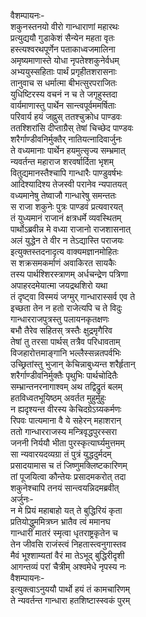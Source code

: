 वैशम्पायनः-  
शकुनस्तनयो वीरो गान्धाराणां महारथः  
प्रत्युद्ययौ गुडाकेशं सैन्येन महता वृतः  
हस्त्यश्वरथपूर्णेन पताकाध्वजमालिना  
अमृष्यमाणास्ते योधा नृपतेश्शकुनेर्वधम्  
अभ्ययुस्सहिताः पार्थं प्रगृहीतशरासनाः  
तानुवाच स धर्मात्मा बीभत्सुरपराजितः  
युधिष्टिरस्य वचनं न च ते जगृहुस्तदा  
वार्यमाणास्तु पार्थेन सान्त्वपूर्वममर्षिताः  
परिवार्य हयं जह्नुस् ततश्चुक्रोध पाण्डवः  
ततश्शिरांसि दीप्ताग्रैस् तेषां चिच्छेद पाण्डवः  
शरैर्गाण्डीवनिर्मुक्तैर् नातियत्नादिवार्जुनः  
ते वध्यमानाः पार्थेन हयमुत्सृज्य सम्भ्रमात्  
न्यवर्तन्त महाराज शरवर्षार्दिता भृशम्  
वितुद्यमानस्तैश्चापि गान्धारैः पाण्डुवर्षभः  
आदिश्यादिश्य तेजस्वी परानेव न्यपातयत्  
वध्यमानेषु तेष्वाजौ गान्धारेषु समन्ततः  
स राजा शकुनेः पुत्रः पाण्डवं प्रत्यवारयत्  
तं युध्यमानं राजानं क्षत्रधर्मे व्यवस्थितम्  
पार्थोऽब्रवीन्न मे वध्या राजानो राजशासनात्  
अलं युद्धेन ते वीर न तेऽद्यास्ति पराजयः  
इत्युक्तस्तदनादृत्य वाक्यमज्ञानमोहितः  
स शक्रसमकर्माणं अवाकिरत सायकैः  
तस्य पार्थश्शिरस्त्राणम् अर्धचन्द्रेण पत्रिणा  
अपाहरदमेयात्मा जयद्रथशिरो यथा  
तं दृष्ट्वा विस्मयं जग्मुर् गान्धारास्सर्व एव ते  
इच्छता तेन न हतो राजेत्यपि च ते विदुः  
गान्धारराजपुत्रस्तु पलायनकृतक्षणः  
बभौ तैरेव सहितस् त्रस्तैः क्षुद्रमृगैरिव  
तेषां तु तरसा पार्थस् तत्रैव परिधावताम्  
विजहारोत्तमाङ्गानि भल्लैस्सन्नतपर्वभिः  
उच्छ्रितांस्तु भुजान् केचिन्नाबुध्यन्त शरैर्हृतान्  
शरैर्गाण्डीवनिर्मुक्तैः पृथुभिः पार्थचोदितैः  
सम्भ्रान्तनरनागाश्वम् अथ तद्विद्रुतं बलम्  
हतविध्वतभूयिष्ठम् अवर्तत मुहुर्मुहुः  
न ह्यदृश्यन्त वीरस्य केचिदग्रेऽग्र्यकर्मणः  
रिपवः पात्यमाना वै ये सहेरन् महाशरान्  
ततो गान्धारराजस्य मन्त्रिवृद्धपुरस्सरा  
जननी निर्ययौ भीता पुरस्कृत्यार्घ्यमुत्तमम्  
सा न्यवारयदव्यग्रा तं पुत्रं युद्धदुर्मदम्  
प्रसादयामास च तं जिष्णुमक्लिष्टकारिणम्  
तां पूजयित्वा कौन्तेयः प्रसादमकरोत् तदा  
शकुनेश्चापि तनयं सान्त्वयन्निदमब्रवीत्  
अर्जुनः-  
न मे प्रियं महाबाहो यत् ते बुद्धिरियं कृता  
प्रतियोद्धुममित्रघ्न भ्रातैव त्वं ममानघ  
गान्धारीं मातरं स्मृत्वा धृतराष्ट्रकृतेन च  
तेन जीवसि राजंस्त्वं निहतास्त्वनुगास्तव  
मैवं भूश्शाम्यतां वैरं मा तेऽभूद् बुद्धिरीदृशी  
आगन्तव्यं परां चैत्रीम् अश्वमेधे नृपस्य नः  
वैशम्पायनः-  
इत्युक्त्वाऽनुययौ पार्थो हयं तं कामचारिणम्  
ते न्यवर्तन्त गान्धारा हतशिष्टास्स्वकं पुरम्  
